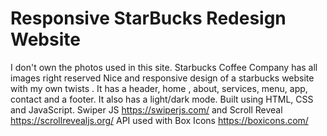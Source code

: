 # Responsive StarBucks Redesign Website
I don't own the photos used in this site. Starbucks Coffee Company has all images right reserved
Nice and responsive design of a starbucks website with my own twists . It has a header, home , about, services, menu, app, contact and a footer. It also has a light/dark mode.
Built using HTML, CSS and JavaScript.
Swiper JS https://swiperjs.com/ and Scroll Reveal https://scrollrevealjs.org/ API used with Box Icons https://boxicons.com/ 
